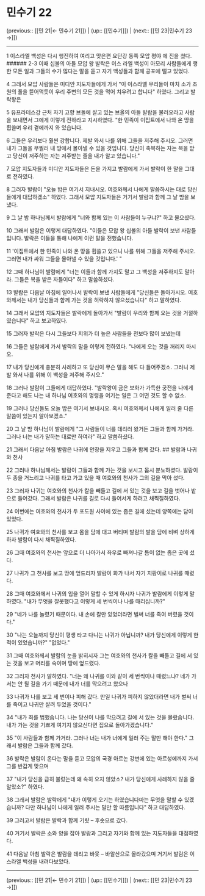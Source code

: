 # 민수기 22

(previous:: [[민 21|← 민수기 21]]) | (up:: [[민수기]]) | (next:: [[민 23|민수기 23 →]])

***




1 
이스라엘 백성은 다시 행진하여 여리고 맞은편 요단강 동쪽 모압 평야 에 진을 쳤다. ###### 2-3 이때 십볼의 아들 모압 왕 발락은 이스 라엘 백성이 아모리 사람들에게 행한 모든 일과 그들의 수가 많다는 말을 듣고 자기 백성들과 함께 공포에 떨고 있었다. 



4 
그래서 모압 사람들은 미디안 지도자들에게 가서 "이 이스라엘 무리들이 마치 소가 초원의 풀을 뜯어먹듯이 우리 주변의 모든 것을 먹어 치우려고 합니다" 하였다. 그리고 발락왕은 



5 
유프라테스강 근처 자기 고향 브돌에 살고 있는 브올의 아들 발람을 불러오라고 사람을 보내면서 그에게 이렇게 전하라고 지시하였다. "한 민족이 이집트에서 나와 온 땅을 휩쓸며 우리 곁에까지 와 있습니다. 



6 
그들은 우리보다 훨씬 강합니다. 제발 와서 나를 위해 그들을 저주해 주시오. 그러면 내가 그들을 무찔러 내 땅에서 몰아낼 수 있을 것입니다. 당신이 축복하는 자는 복을 받고 당신이 저주하는 자는 저주받는 줄을 내가 알고 있습니다." 



7 
모압 지도자들과 미디안 지도자들은 돈을 가지고 발람에게 가서 발락이 한 말을 그대로 전하였다. 



8 
그러자 발람이 "오늘 밤은 여기서 지내시오. 여호와께서 나에게 말씀하시는 대로 당신들에게 대답하겠소" 하였다. 그래서 모압 지도자들은 거기서 발람과 함께 그 날 밤을 보냈다. 



9 
그 날 밤 하나님께서 발람에게 "너와 함께 있는 이 사람들이 누구냐?" 하고 물으셨다. 



10 
그래서 발람은 이렇게 대답하였다. "이들은 모압 왕 십볼의 아들 발락이 보낸 사람들입니다. 발락은 이들을 통해 나에게 이런 말을 전했습니다. 



11 
'이집트에서 한 민족이 나와 온 땅을 휩쓸고 있으니 나를 위해 그들을 저주해 주시오. 그러면 내가 싸워 그들을 몰아낼 수 있을 것입니다.' " 



12 
그때 하나님이 발람에게 "너는 이들과 함께 가지도 말고 그 백성을 저주하지도 말아라. 그들은 복을 받은 자들이다" 하고 말씀하셨다. 



13 
발람은 다음날 아침에 일어나서 발락이 보낸 사람들에게 "당신들은 돌아가시오. 여호와께서는 내가 당신들과 함께 가는 것을 허락하지 않으셨습니다" 하고 말하였다. 



14 
그래서 모압의 지도자들은 발락에게 돌아가서 "발람이 우리와 함께 오는 것을 거절하였습니다" 하고 보고하였다. 



15 
그러자 발락은 다시 그들보다 지위가 더 높은 사람들을 전보다 많이 보냈는데 



16 
그들은 발람에게 가서 발락의 말을 이렇게 전하였다. "나에게 오는 것을 꺼리지 마시오. 



17 
내가 당신에게 충분히 사례하고 또 당신이 무슨 말을 해도 다 들어주겠소. 그러니 제발 와서 나를 위해 이 백성을 저주해 주시오." 



18 
그러나 발람이 그들에게 대답하였다. "발락왕이 금은 보화가 가득한 궁전을 나에게 준다고 해도 나는 내 하나님 여호와의 명령을 어기는 일은 그 어떤 것도 할 수 없소. 



19 
그러나 당신들도 오늘 밤은 여기서 보내시오. 혹시 여호와께서 나에게 일러 줄 다른 말씀이 있는지 알아보겠소." 



20 
그 날 밤 하나님이 발람에게 "그 사람들이 너를 데리러 왔거든 그들과 함께 가거라. 그러나 너는 내가 말하는 대로만 하여라" 하고 말씀하셨다. 



21 
그래서 다음날 아침 발람은 나귀에 안장을 지우고 그들과 함께 갔다. ## 발람과 나귀와 천사 



22 
그러나 하나님께서는 발람이 그들과 함께 가는 것을 보시고 몹시 분노하셨다. 발람이 두 종을 거느리고 나귀를 타고 가고 있을 때 여호와의 천사가 그의 길을 막아 섰다. 



23 
그러자 나귀는 여호와의 천사가 칼을 빼들고 길에 서 있는 것을 보고 길을 벗어나 밭으로 들어갔다. 그래서 발람은 나귀를 길로 다시 들어서게 하려고 채찍질하였다. 



24 
이번에는 여호와의 천사가 두 포도원 사이에 있는 좁은 길에 섰는데 양쪽에는 담이 있었다. 



25 
나귀가 여호와의 천사를 보고 몸을 담에 대고 버티며 발람의 발을 담에 비벼 상하게 하자 발람이 다시 채찍질하였다. 



26 
그때 여호와의 천사는 앞으로 더 나아가서 좌우로 빠져나갈 틈이 없는 좁은 곳에 섰다. 



27 
나귀가 그 천사를 보고 땅에 엎드리자 발람이 화가 나서 자기 지팡이로 나귀를 때렸다. 



28 
그때 여호와께서 나귀의 입을 열어 말할 수 있게 하시자 나귀가 발람에게 이렇게 말하였다. "내가 무엇을 잘못했다고 이렇게 세 번씩이나 나를 때리십니까?" 



29 
"네가 나를 놀렸기 때문이다. 내 손에 칼만 있었더라면 벌써 너를 죽여 버렸을 것이다." 



30 
"나는 오늘까지 당신이 평생 타고 다니는 나귀가 아닙니까? 내가 당신에게 이렇게 한 적이 있었습니까?" "없었다." 



31 
그때 여호와께서 발람의 눈을 밝히시자 그는 여호와의 천사가 칼을 빼들고 길에 서 있는 것을 보고 머리를 숙이며 땅에 엎드렸다. 



32 
그러자 천사가 말하였다. "너는 왜 나귀를 이와 같이 세 번씩이나 때렸느냐? 네가 가서는 안 될 길을 가기 때문에 내가 너를 막으려고 왔으나 



33 
나귀가 나를 보고 세 번이나 피해 갔다. 만일 나귀가 피하지 않았더라면 내가 벌써 너를 죽이고 나귀만 살려 두었을 것이다." 



34 
"내가 죄를 범했습니다. 나는 당신이 나를 막으려고 길에 서 있는 것을 몰랐습니다. 내가 가는 것을 기쁘게 여기지 않으신다면 집으로 돌아가겠습니다." 



35 
"이 사람들과 함께 가거라. 그러나 너는 내가 너에게 일러 주는 말만 해야 한다." 그래서 발람은 그들과 함께 갔다. 



36 
발락은 발람이 온다는 말을 듣고 모압의 국경 아르논 강변에 있는 아르성에까지 가서 그를 반갑게 맞으며 



37 
"내가 당신을 급히 불렀는데 왜 속히 오지 않았소? 내가 당신에게 사례하지 않을 줄 알았소?" 하였다. 



38 
그래서 발람은 발락에게 "내가 이렇게 오기는 하였습니다마는 무엇을 말할 수 있겠습니까? 다만 하나님이 나에게 일러 주시는 말만 할 따름입니다" 하고 대답하였다. 



39 
그러고서 발람은 발락과 함께 기럇 – 후솟으로 갔다. 



40 
거기서 발락은 소와 양을 잡아 발람과 그리고 자기와 함께 있는 지도자들을 대접하였다. 



41 
다음날 아침 발락은 발람을 데리고 바못 – 바알산으로 올라갔으며 거기서 발람은 이스라엘 백성을 내려다보았다.

***

(previous:: [[민 21|← 민수기 21]]) | (up:: [[민수기]]) | (next:: [[민 23|민수기 23 →]])
